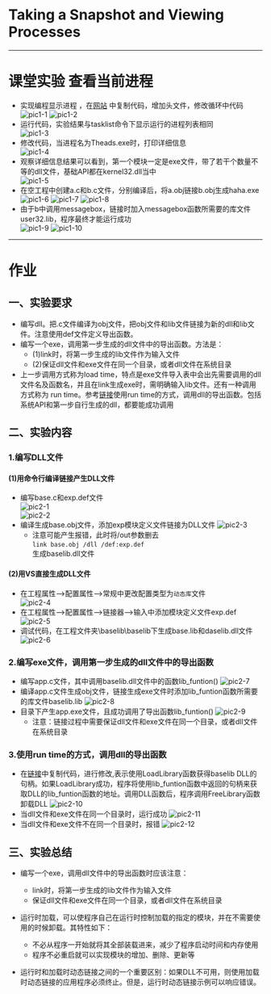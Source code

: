 # Taking a Snapshot and Viewing Processes
- - - 
# 课堂实验 查看当前进程
* 实现编程显示进程 ，在[网站](https://docs.microsoft.com/zh-cn/windows/win32/toolhelp/taking-a-snapshot-and-viewing-processes) 中复制代码，增加头文件，修改循环中代码  
![pic1-1](pic/exp1-1.png)
![pic1-2](pic/exp1-2.png)
* 运行代码，实验结果与tasklist命令下显示运行的进程列表相同  
![pic1-3](pic/exp1-3.png)
* 修改代码，当进程名为Theads.exe时，打印详细信息  
![pic1-4](pic/exp2-1.png)
* 观察详细信息结果可以看到，第一个模块一定是exe文件，带了若干个数量不等的dll文件，基础API都在kernel32.dll当中  
![pic1-5](pic/exp2-2.png)
* 在空工程中创建a.c和b.c文件，分别编译后，将a.obj链接b.obj生成haha.exe  
![pic1-6](pic/a.c.png)
![pic1-7](pic/b.c.png)
![pic1-8](pic/obj生成.png)
* 由于b中调用messagebox，链接时加入messagebox函数所需要的库文件user32.lib，程序最终才能运行成功  
![pic1-9](pic/user32.png)
![pic1-10](pic/链接成功.png)

- - - 
# 作业
## 一、实验要求
* 编写dll。把.c文件编译为obj文件，把obj文件和lib文件链接为新的dll和lib文件。注意使用def文件定义导出函数。
* 编写一个exe，调用第一步生成的dll文件中的导出函数。方法是：
    * (1)link时，将第一步生成的lib文件作为输入文件
    * (2)保证dll文件和exe文件在同一个目录，或者dll文件在系统目录
* 上一步调用方式称为load time，特点是exe文件导入表中会出先需要调用的dll文件名及函数名，并且在link生成exe时，需明确输入lib文件。还有一种调用方式称为 run time。参考[链接](https://docs.microsoft.com/zh-cn/windows/win32/dlls/using-run-time-dynamic-linking)使用run time的方式，调用dll的导出函数。包括系统API和第一步自行生成的dll，都要能成功调用

## 二、实验内容
### 1.编写DLL文件
#### (1)用命令行编译链接产生DLL文件  
* 编写base.c和exp.def文件  
![pic2-1](pic/base.c.png)  
![pic2-2](pic/exp模块定义文件.png)
* 编译生成base.obj文件，添加exp模块定义文件链接为DLL文件
![pic2-3](pic/链接生成DLL文件.png)
    * 注意可能产生报错，此时将/out参数删去  
    ```link base.obj /dll /def:exp.def```  
    生成baselib.dll文件

#### (2)用VS直接生成DLL文件  
* 在工程属性——>配置属性——>常规中更改配置类型为```动态库```文件   
![pic2-4](pic/改变配置类型.png) 
* 在工程属性——>配置属性——>链接器——>输入中添加模块定义文件exp.def  
![pic2-5](pic/添加模块定义文件.png) 
* 调试代码，在工程文件夹\baselib\baselib下生成base.lib和daselib.dll文件  
![pic2-6](pic/VS生成DLL文件.png)  

### 2.编写exe文件，调用第一步生成的dll文件中的导出函数
* 编写app.c文件，其中调用baselib.dll文件中的函数lib_funtion()
![pic2-7](pic/app.c.png) 
* 编译app.c文件生成obj文件，链接生成exe文件时添加lib_funtion函数所需要的库文件baselib.lib
![pic2-8](pic/编译链接exe文件.png) 
* 目录下产生app.exe文件，且成功调用了导出函数lib_funtion()
![pic2-9](pic/生成exe文件.png) 
    * 注意：链接过程中需要保证dll文件和exe文件在同一个目录，或者dll文件在系统目录  

### 3.使用run time的方式，调用dll的导出函数
* 在[链接](https://docs.microsoft.com/zh-cn/windows/win32/dlls/using-run-time-dynamic-linking)中复制代码，进行修改,表示使用LoadLibrary函数获得baselib DLL的句柄。如果LoadLibrary成功，程序将使用lib_funtion函数中返回的句柄来获取DLL的lib_funtion函数的地址。调用DLL函数后，程序调用FreeLibrary函数卸载DLL
![pic2-10](pic/rt.c.png) 
* 当dll文件和exe文件在同一个目录时，运行成功
![pic2-11](pic/rt.png) 
* 当dll文件和exe文件不在同一个目录时，报错
![pic2-12](pic/rt报错.png) 


## 三、实验总结
* 编写一个exe，调用dll文件中的导出函数时应该注意：
    * link时，将第一步生成的lib文件作为输入文件
    * 保证dll文件和exe文件在同一个目录，或者dll文件在系统目录

* 运行时加载，可以使程序自己在运行时控制加载的指定的模块，并在不需要使用的时候卸载。其特性如下： 
    * 不必从程序一开始就将其全部装载进来，减少了程序启动时间和内存使用
    * 程序不必重启就可以实现模块的增加、删除、更新等

* 运行时和加载时动态链接之间的一个重要区别：如果DLL不可用，则使用加载时动态链接的应用程序必须终止。但是，运行时动态链接示例可以响应错误。